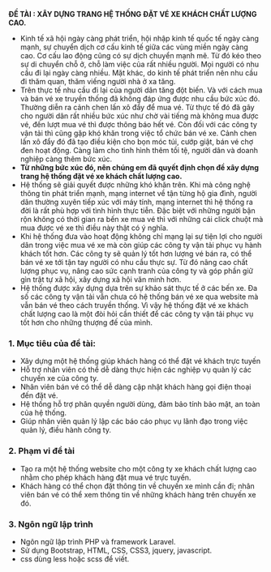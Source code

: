 **ĐỀ TÀI : XÂY DỰNG TRANG HỆ THỐNG ĐẶT VÉ XE KHÁCH CHẤT LƯỢNG CAO.**
- Kinh tế xã hội ngày càng phát triển, hội nhập kinh tế quốc tế ngày càng mạnh, sự chuyển dịch cơ cấu kinh tế giữa các vùng miền ngày càng cao. Cơ cấu lao động cũng có sự dịch chuyển mạnh mẽ. Từ đó kéo theo sự di chuyển chỗ ở, chỗ làm việc của rất nhiều người. Mọi người có nhu cầu đi lại ngày càng nhiều. Mặt khác, do kinh  tế phát triển nên nhu cầu đi thăm quan, thăm viếng người nhà ở xa tăng.
- Trên thực tế nhu cầu đi lại của người dân tăng đột biến. Và với cách mua và  bán vé xe truyền thống đã không đáp ứng được nhu cầu bức xúc đó. Thường diễn ra cảnh chen lấn xô đẩy để mua vé. Từ thực tế đó đã gây cho người dân rất nhiều bức xúc như chờ vài tiếng mà không mua được vé, đến lượt mua vé thì được thông báo hết vé. Còn đối với các công ty vận tải thì cũng gặp khó khăn trong việc tổ chức bán vé xe. Cảnh chen lấn xô đẩy đó đã tạo điều kiện cho bọn móc túi, cướp giật, bán vé chợ đen hoạt động. Càng làm cho tình hình thêm tồi tệ, người dân và doanh nghiệp càng thêm bức xúc.
- **Từ những bức xúc đó, nên chúng em đã quyết định chọn đề xây dựng trang hệ thống đặt vé xe khách chất lượng cao.**
- Hệ thống sẽ giải quyết được những khó khăn trên. Khi mà công nghệ thông tin phát triển mạnh, mạng internet về tận từng hộ gia đình, người dân thường xuyên tiếp xúc với máy tính, mạng internet thì hệ thống ra đời là rất phù hợp với tình hình thực tiễn. Đặc biệt với những người bận rộn không có thời gian ra bến xe mua vé thì với những cái click chuột mà mua được vé xe thì điều này thật có ý nghĩa.
- Khi hệ thống đưa vào hoạt động không chỉ mạng lại sự tiện lợi cho người dân trong việc mua vé xe mà còn giúp các công ty vận tải phục vụ hành khách tốt hơn. Các công ty sẽ quản lý tốt hơn lượng vé bán ra, có thể bán vé xe tới tận tay người có nhu cầu thực sự. Từ đó nâng cao chất lượng phục vụ, nâng cao sức cạnh tranh của công ty và góp phần giữ gìn trật tự xã hội, xây dựng xã hội văn minh hơn.
- Hệ thống được xây dựng dựa trên sự khảo sát thực tế ở các bến xe. Đa số các công ty vận tải vẫn chưa có hệ thống bán vé xe qua website mà vẫn bán vé theo cách truyền thống. Vì vậy hệ thống đặt vé xe khách chất lượng cao là một đòi hỏi cần thiết để các công ty vận tải phục vụ tốt hơn cho những thượng đế của mình.
### 1. Mục tiêu của đề tài:
- Xây dựng một hệ thống giúp khách hàng có thể đặt vé khách trực tuyến
- Hỗ trợ nhân viên có thể dễ dàng thực hiện các nghiệp vụ quản lý các chuyến xe của công ty.
-	Nhân viên bán vé có thể dễ dàng cập nhật khách hàng gọi điện thoại đến đặt vé.
-	Hệ thống hỗ trợ phân quyền người dùng, đảm bảo tính bảo mật, an toàn của hệ thống.
-	Giúp nhân viên quản lý lập các báo cáo phục vụ lãnh đạo trong việc quản lý, điều hành công ty.
### 2. Phạm vi đề tài
- Tạo ra một hệ thống website cho một công ty xe khách chất lượng cao nhằm cho phép khách hàng đặt mua vé trực tuyến. 
- Khách hàng có thể chọn đặt thông tin về chuyến xe mình cần đi; nhân viên bán vé có thể xem thông tin về những khách hàng trên chuyến xe đó.
### 3. Ngôn ngữ lập trình
 - Ngôn ngữ lập trình PHP và framework Laravel.
- Sử dụng Bootstrap, HTML, CSS, CSS3, jquery, javascript.
- css dùng less hoặc scss để viết.
